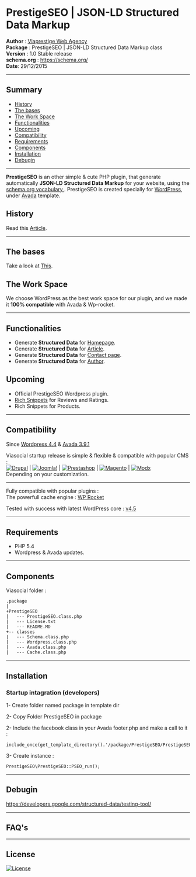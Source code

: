 PrestigeSEO | JSON-LD Structured Data Markup
==================================

<strong>Author</strong> :  <a href="http://viaprestige-agency.com" target="_blanc">Viaprestige Web Agency</a><br>
<strong>Package</strong> :  PrestigeSEO | JSON-LD Structured Data Markup class<br>
<strong>Version</strong> :  1.0 Stable release<br>
<strong>schema.org</strong> :  https://schema.org/<br>
<strong>Date</strong>:  29/12/2015<br>

----------

Summary
-----------------------

<ul>
<li><a href="#history">History</a></li>
<li><a href="#the-bases">The bases</a></li>
<li><a href="#the-work-space">The Work Space</a></li>
<li><a href="#functionalities">Functionalities</a></li>
<li><a href="#upcoming">Upcoming</a></li>
<li><a href="#compatibility">Compatibility</a></li>
<li><a href="#requirements">Requirements</a></li>
<li><a href="#components">Components</a></li>
<li><a href="#installation">Installation</a></li>
<li><a href="#debugin">Debugin</a></li>
</ul>

----------

**PrestigeSEO** is an other simple & cute PHP plugin, that generate automatically **JSON-LD Structured Data Markup** for your website, using the <a href="https://developers.facebook.com/docs/graph-api" target="_blank">schema.org vocabulary </a>.
PrestigeSEO is created specially for <a href="https://wordpress.org/" target="_blanc">WordPress</a>, under <a href="http://theme-fusion.com/avada/" target="_blanc">Avada</a> template.

History
-----------------------

Read this <a href="https://developers.google.com/structured-data/" target="_blanc">Article</a>.

----------


The bases
-----------------------

Take a look at <a href="https://schema.org/docs/gs.html">This</a>.


The Work Space
-----------------------

We choose WordPress as the best work space for our plugin, and we made it **100% compatible** with Avada & Wp-rocket.


----------


Functionalities
-----------------------

 - Generate **Structured Data** for <a href="https://developers.google.com/structured-data/customize/overview" target="_blanc">Homepage</a>.
 - Generate **Structured Data** for <a href="https://developers.google.com/structured-data/customize/overview" target="_blanc">Article</a>.
 - Generate **Structured Data** for <a href="https://developers.google.com/structured-data/customize/contact-points" target="_blanc">Contact page</a>.
 - Generate **Structured Data** for <a href="https://developers.google.com/structured-data/customize/social-profiles" target="_blanc">Author</a>.



Upcoming
-----------------------
 - Official PrestigeSEO  Wordpress plugin.
 - <a href="https://developers.google.com/structured-data/rich-snippets/reviews" target="_blanc">Rich Snippets</a> for Reviews and Ratings.
 - Rich Snippets for Products.

----------

Compatibility
-------------------

Since <a href="https://wordpress.org/download/" target="_blanc">Wordpress 4.4</a> & <a href="http://themeforest.net/item/avada-responsive-multipurpose-theme/2833226" target="_blanc">Avada 3.9.1</a>

Viasocial startup release is simple & flexible & compatible with popular CMS :<br>
<a href="http://drupalfr.org/" target="_blanc"><img src="http://viaprestige.github.io/Viasocial/img/viasocial_drupal.png" alt="Drupal" style="max-width:100%;"></a> | <a href="https://www.joomla.org/" target="_blanc"><img src="http://viaprestige.github.io/Viasocial/img/viasocial_joomla.png" alt="Joomla!" style="max-width:100%;"></a> | <a href="https://www.prestashop.com/fr/" target="_blanc"><img src="http://viaprestige.github.io/Viasocial/img/viasocial_prestashop.png" alt="Prestashop" style="max-width:100%;"></a> | <a href="http://magento.com/" target="_blanc"><img src="http://viaprestige.github.io/Viasocial/img/viasocial_magento.png" alt="Magento" style="max-width:100%;"></a> | <a href="http://modx.com/" target="_blanc"><img src="http://viaprestige.github.io/Viasocial/img/viasocial_modx.png" alt="Modx" style="max-width:100%;"></a><br>
Depending on your customization.

----------

Fully compatible with popular plugins :<br>
The powerfull cache engine : <a href="http://wp-rocket.me/fr/" target="_blanc">WP Rocket</a><br>

Tested with success with latest WordPress core : <a href="https://github.com/WordPress/WordPress" target="_blanc">v4.5</a>

----------

Requirements
--------------------

 - PHP 5.4
 - Wordpress & Avada updates.

----------

Components
----------------

Viasocial folder :

	.package
	|
	+PrestigeSEO
	|   --- PrestigeSEO.class.php
	|   --- License.txt
	|   --- README.MD
	+-- classes
	|   --- Schema.class.php
	|   --- Wordpress.class.php
	|   --- Avada.class.php
	|   --- Cache.class.php

----------


Installation
----------------

### Startup intagration (developers)
	
1- Create folder named package in template dir

2- Copy Folder PrestigeSEO in package

2- Include the facebook class in your Avada footer.php and make a call to it  :

	include_once(get_template_directory().'/package/PrestigeSEO/PrestigeSEO.class.php');
	
3- Create instance :

	PrestigeSEO\PrestigeSEO::PSEO_run();

----------

Debugin
----------------

https://developers.google.com/structured-data/testing-tool/

----------

FAQ's
----------------

----------

License
----------------
[![License](https://poser.pugx.org/viaprestige/viasocial/license)](https://packagist.org/packages/viaprestige/viasocial)
